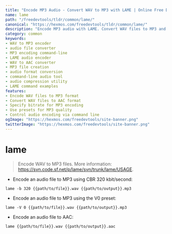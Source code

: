 ```yaml
---
title: "Encode MP3 Audio - Convert WAV to MP3 with LAME | Online Free DevTools by Hexmos"
name: lame
path: "/freedevtools/tldr/common/lame/"
canonical: "https://hexmos.com/freedevtools/tldr/common/lame/"
description: "Encode MP3 audio with LAME. Convert WAV files to MP3 and AAC formats using command-line options. Free online tool, no registration required."
category: common
keywords:
- WAV to MP3 encoder
- audio file converter
- MP3 encoding command-line
- LAME audio encoder
- WAV to AAC converter
- MP3 file creation
- audio format conversion
- command-line audio tool
- audio compression utility
- LAME command examples
features:
- Encode WAV files to MP3 format
- Convert WAV files to AAC format
- Specify bitrate for MP3 encoding
- Use presets for MP3 quality
- Control audio encoding via command line
ogImage: "https://hexmos.com/freedevtools/site-banner.png"
twitterImage: "https://hexmos.com/freedevtools/site-banner.png"
---
```


# lame

> Encode WAV to MP3 files.
> More information: <https://svn.code.sf.net/p/lame/svn/trunk/lame/USAGE>.

- Encode an audio file to MP3 using CBR 320 kbit/second:

`lame -b 320 {{path/to/file}}.wav {{path/to/output}}.mp3`

- Encode an audio file to MP3 using the V0 preset:

`lame -V 0 {{path/to/file}}.wav {{path/to/output}}.mp3`

- Encode an audio file to AAC:

`lame {{path/to/file}}.wav {{path/to/output}}.aac`

